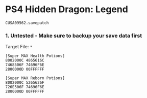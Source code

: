 # PS4 Hidden Dragon: Legend

`CUSA09562.savepatch`

### 1. Untested - Make sure to backup your save data first

Target File: `*`

```
[Super MAX Health Potions]	
8002000C 4865616C
7468506F 74696F6E
2800000D 00FFFFFF
	
[Super MAX Reborn Potions]	
8002000C 5265626F	
726E506F 74696F6E	
2800000D 00FFFFFF	
```

